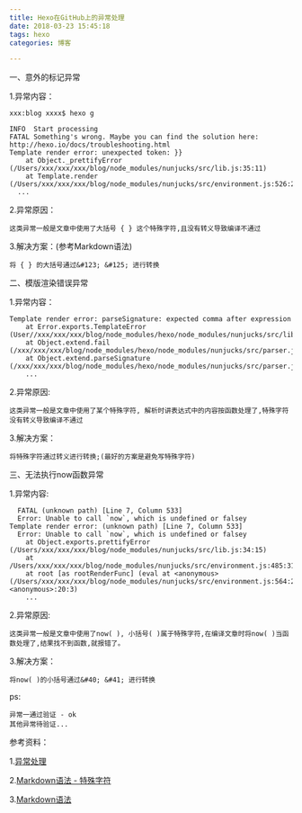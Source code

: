 ```yaml
---
title: Hexo在GitHub上的异常处理
date: 2018-03-23 15:45:18
tags: hexo
categories: 博客

---
```


一、意外的标记异常

1.异常内容：
	
	xxx:blog xxxx$ hexo g
	
	INFO  Start processing
	FATAL Something's wrong. Maybe you can find the solution here: http://hexo.io/docs/troubleshooting.html
	Template render error: unexpected token: }}
	    at Object._prettifyError (/Users/xxx/xxx/xxx/blog/node_modules/nunjucks/src/lib.js:35:11)
	    at Template.render (/Users/xxx/xxx/xxx/blog/node_modules/nunjucks/src/environment.js:526:21)
	  ...
2.异常原因：

	这类异常一般是文章中使用了大括号 { } 这个特殊字符,且没有转义导致编译不通过
3.解决方案：(参考Markdown语法)
	
	将 { } 的大括号通过&#123; &#125; 进行转换	
	
二、模版渲染错误异常

1.异常内容：

	Template render error: parseSignature: expected comma after expression
        at Error.exports.TemplateError (User//xxx/xxx/xxx/blog/node_modules/hexo/node_modules/nunjucks/src/lib.js:51:19)
        at Object.extend.fail (/xxx/xxx/xxx/blog/node_modules/hexo/node_modules/nunjucks/src/parser.js:64:15)
        at Object.extend.parseSignature (/xxx/xxx/xxx/blog/node_modules/hexo/node_modules/nunjucks/src/parser.js:1077:22)
        ...
2.异常原因:

	这类异常一般是文章中使用了某个特殊字符, 解析时讲表达式中的内容按函数处理了,特殊字符没有转义导致编译不通过
	
3.解决方案：

	将特殊字符通过转义进行转换;(最好的方案是避免写特殊字符)

三、无法执行now函数异常

1.异常内容:

	  FATAL (unknown path) [Line 7, Column 533]
	  Error: Unable to call `now`, which is undefined or falsey
	Template render error: (unknown path) [Line 7, Column 533]
	  Error: Unable to call `now`, which is undefined or falsey
	    at Object.exports.prettifyError (/Users/xxx/xxx/xxx/blog/node_modules/nunjucks/src/lib.js:34:15)
	    at /Users/xxx/xxx/xxx/blog/node_modules/nunjucks/src/environment.js:485:31
	    at root [as rootRenderFunc] (eval at <anonymous> (/Users/xxx/xxx/xxx/blog/node_modules/nunjucks/src/environment.js:564:24), <anonymous>:20:3)
	    ...
2.异常原因:

	这类异常一般是文章中使用了now( ), 小括号( )属于特殊字符,在编译文章时将now( )当函数处理了,结果找不到函数,就报错了。
3.解决方案：
	
	将now( )的小括号通过&#40; &#41; 进行转换

ps:

	异常一通过验证 - ok
	其他异常待验证...

参考资料：

1.[异常处理](https://blog.csdn.net/chwshuang/article/details/52350559)

2.[Markdown语法 - 特殊字符](https://blog.csdn.net/chwshuang/article/details/52350551)

3.[Markdown语法](https://blog.csdn.net/chwshuang/article/details/52350551)